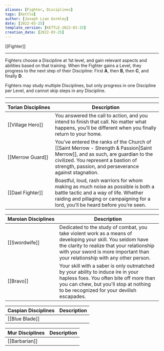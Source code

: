 ```yaml
---
aliases: [Fighter, Disciplines]
tags: [Kettle]
author: [Joseph Liao Gormley]
date: [2022-03-25]
template_version: [KETTLE-2022-03-25]
creation_date: [2022-03-25]
---
```

[[Fighter]]
___
Fighters choose a Discipline at 1st level, and gain relevant aspects and abilities based on that training. When the Fighter gains a Level, they progress to the next step of their Discipline: First **A**, then **B**, then **C**, and finally **D**.

Fighters may study multiple Disciplines, but only progress in one Discipline per Level, and cannot skip steps in any Discipline.

---
| Torian&nbsp;Disciplines      | Description                                                                                                                                                                                                                     |
| ---------------- | ------------------------------------------------------------------------------------------------------------------------------------------------------------------------------------------------------------------------------- |
| [[Village Hero]] | You answered the call to action, and you intend to finish that call. No matter what happens, you’ll be different when you finally return to your home.                                                                        |
| [[Merrow Guard]] | You’ve entered the ranks of the Church of [[Saint Merrow - Strength & Passion\|Saint Merrow]], and as such, are guardian to the civilized. You represent a bastion of strength, passion, and perseverance against stagnation. |
| [[Dael Fighter]] | Boastful, loud, rash warriors for whom making as much noise as possible is both a battle tactic and a way of life. Whether raiding and pillaging or campaigning for a lord, you’ll be heard before you’re seen.               |

| Maroian&nbsp;Disciplines | Description                                                                                                                                                                                                                                |
| ------------------------ | ------------------------------------------------------------------------------------------------------------------------------------------------------------------------------------------------------------------------------------------ |
| [[Swordwife]]            | Dedicated to the study of combat, you take violent work as a means of developing your skill. You seldom have the clarity to realize that your relationship with your sword is more important than your relationship with any other person. |
| [[Bravo]]                | Your skill with a saber is only outmatched by your ability to induce ire in your hapless foes. You often bite off more than you can chew, but you'll stop at nothing to be recognized for your devilish escapades.                         |

| Caspian&nbsp;Disciplines  | Description |
| -------------------- | ----------- |
| [[Blue Blade]]       |             |

| Mur&nbsp;Disciplines      | Description |
| -------------------- | ----------- |
| [[Barbarian]]        |             |

<!--
| Maroian&nbsp;Disciplines  | Description                                                                                                                                                                                                               |
| ------------------------- | ------------------------------------------------------------------------------------------------------------------------------------------------------------------------------------------------------------------------- |
| *House Champion* |                                                                                                                                                                                                                           |
| *Swordwife*             |                                                                                                                                                                                                                           |
| [[Bravo]]                 | Your skill with a saber is only outmatched by your ability to induce ire in your hapless foes. You often bite off more than you can chew, but you'll stop at nothing to be recognized for your devilish escapades. |

| Caspian&nbsp;Disciplines  | Description |
| -------------------- | ----------- |
| [[Temple Adept]]     |             |
| [[Blue Blade]]       |             |
| [[Third Discipline]] |             |

| Mur&nbsp;Disciplines      | Description |
| -------------------- | ----------- |
| *Hunter*           |             |
| [[Barbarian]]        |             |
| *Third Discipline* |             |
-->